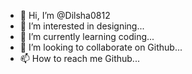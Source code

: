 - 👋 Hi, I’m @Dilsha0812
- 👀 I’m interested in designing...
- 🌱 I’m currently learning coding...
- 💞️ I’m looking to collaborate on Github...
- 📫 How to reach me Github...

<!---
Dilsha0812/Dilsha0812 is a ✨ special ✨ repository because its `README.md` (this file) appears on your GitHub profile.
You can click the Preview link to take a look at your changes.
--->
